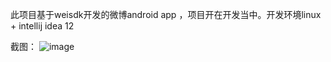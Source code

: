 此项目基于weisdk开发的微博android app ，项目开在开发当中。开发环境linux +  intellij idea 12 

截图：
![image](https://raw.github.com/creturn/weibo/master/exppic/1.jpg)
